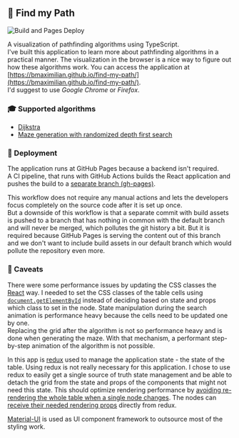 ## 🧭 Find my Path
![Build and Pages Deploy](https://github.com/bmaximilian/find-my-path/workflows/Build%20and%20Pages%20Deploy/badge.svg)

A visualization of pathfinding algorithms using TypeScript.<br/>
I've built this application to learn more about pathfinding algorithms in a practical manner. The visualization in the browser is a nice way to figure out how these algorithms work.
You can access the application at [https://bmaximilian.github.io/find-my-path/](https://bmaximilian.github.io/find-my-path/). <br/>
I'd suggest to use *Google Chrome* or *Firefox*.

### 🎓 Supported algorithms
* [Dijkstra](https://github.com/bmaximilian/find-my-path/blob/master/src/algorithms/dijkstra.ts)
* [Maze generation with randomized depth first search](https://github.com/bmaximilian/find-my-path/blob/master/src/algorithms/maze/depth-first.ts)


### 🚢 Deployment
The application runs at GitHub Pages because a backend isn't required. <br/>
A CI pipeline, that runs with GitHub Actions builds the React application and pushes the build to a [separate branch (gh-pages)](https://github.com/bmaximilian/find-my-path/tree/gh-pages).

This workflow does not require any manual actions and lets the developers focus completely on the source code after it is set up once. <br/>
But a downside of this workflow is that a separate commit with build assets is pushed to a branch that has nothing in common with the default branch and will never be merged,
which pollutes the git history a bit. But it is required because GitHub Pages is serving the content out of this branch and we don't want to include build assets in our default branch which would pollute the repository even more.

### 🚧 Caveats
There were some performance issues by updating the CSS classes the [React](https://reactjs.org/) way. I needed to set the CSS classes of the table cells
using [`document.getElementById`](https://github.com/bmaximilian/find-my-path/blob/08b5690820fc35bc753888bf3143b0193560e0da/src/components/Executor.tsx#L19-L32)
instead of deciding based on state and props which class to set in the node.
State manipulation during the search animation is performance heavy because the cells need to be updated one by one.<br/>
Replacing the grid after the algorithm is not so performance heavy and is done when generating the maze. With that mechanism, a performant step-by-step animation of the algorithm is not possible.

In this app is [redux](https://redux.js.org/) used to manage the application state - the state of the table. Using redux is not really necessary for this application.
I chose to use redux to easily get a single source of truth state management 
and be able to detach the grid from the state and props of the components that might not need this state.
This should optimize rendering performance by [avoiding re-rendering the whole table when a single node changes](https://github.com/bmaximilian/find-my-path/blob/08b5690820fc35bc753888bf3143b0193560e0da/src/components/Grid.tsx#L48-L57).
The nodes can [receive their needed rendering props](https://github.com/bmaximilian/find-my-path/blob/08b5690820fc35bc753888bf3143b0193560e0da/src/components/Node.tsx#L32-L36) directly from redux.

[Material-UI](https://material-ui.com/) is used as UI component framework to outsource most of the styling work.
